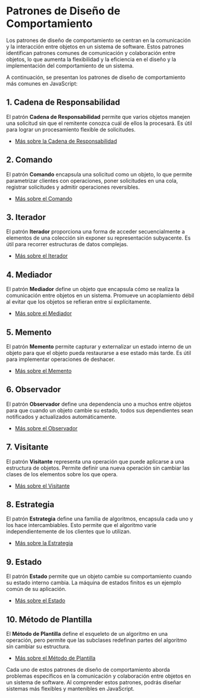 # Patrones de Diseño de Comportamiento

Los patrones de diseño de comportamiento se centran en la comunicación y la interacción entre objetos en un sistema de software. Estos patrones identifican patrones comunes de comunicación y colaboración entre objetos, lo que aumenta la flexibilidad y la eficiencia en el diseño y la implementación del comportamiento de un sistema.

A continuación, se presentan los patrones de diseño de comportamiento más comunes en JavaScript:

## 1. Cadena de Responsabilidad

El patrón **Cadena de Responsabilidad** permite que varios objetos manejen una solicitud sin que el remitente conozca cuál de ellos la procesará. Es útil para lograr un procesamiento flexible de solicitudes.

- [Más sobre la Cadena de Responsabilidad](/patron/conductual/cadena-de-responsabilidad.md)

## 2. Comando

El patrón **Comando** encapsula una solicitud como un objeto, lo que permite parametrizar clientes con operaciones, poner solicitudes en una cola, registrar solicitudes y admitir operaciones reversibles.

- [Más sobre el Comando](/patron/conductual/comando.md)

## 3. Iterador

El patrón **Iterador** proporciona una forma de acceder secuencialmente a elementos de una colección sin exponer su representación subyacente. Es útil para recorrer estructuras de datos complejas.

- [Más sobre el Iterador](/patron/conductual/iterador.md)

## 4. Mediador

El patrón **Mediador** define un objeto que encapsula cómo se realiza la comunicación entre objetos en un sistema. Promueve un acoplamiento débil al evitar que los objetos se refieran entre sí explícitamente.

- [Más sobre el Mediador](/patron/conductual/mediador.md)

## 5. Memento

El patrón **Memento** permite capturar y externalizar un estado interno de un objeto para que el objeto pueda restaurarse a ese estado más tarde. Es útil para implementar operaciones de deshacer.

- [Más sobre el Memento](/patron/conductual/memento.md)

## 6. Observador

El patrón **Observador** define una dependencia uno a muchos entre objetos para que cuando un objeto cambie su estado, todos sus dependientes sean notificados y actualizados automáticamente.

- [Más sobre el Observador](/patron/conductual/observador.md)

## 7. Visitante

El patrón **Visitante** representa una operación que puede aplicarse a una estructura de objetos. Permite definir una nueva operación sin cambiar las clases de los elementos sobre los que opera.

- [Más sobre el Visitante](/patron/conductual/visitante.md)

## 8. Estrategia

El patrón **Estrategia** define una familia de algoritmos, encapsula cada uno y los hace intercambiables. Esto permite que el algoritmo varíe independientemente de los clientes que lo utilizan.

- [Más sobre la Estrategia](/patron/conductual/estrategia.md)

## 9. Estado

El patrón **Estado** permite que un objeto cambie su comportamiento cuando su estado interno cambia. La máquina de estados finitos es un ejemplo común de su aplicación.

- [Más sobre el Estado](/patron/conductual/estado.md)

## 10. Método de Plantilla

El **Método de Plantilla** define el esqueleto de un algoritmo en una operación, pero permite que las subclases redefinan partes del algoritmo sin cambiar su estructura.

- [Más sobre el Método de Plantilla](/patron/conductual/metodo-de-plantilla.md)

Cada uno de estos patrones de diseño de comportamiento aborda problemas específicos en la comunicación y colaboración entre objetos en un sistema de software. Al comprender estos patrones, podrás diseñar sistemas más flexibles y mantenibles en JavaScript.